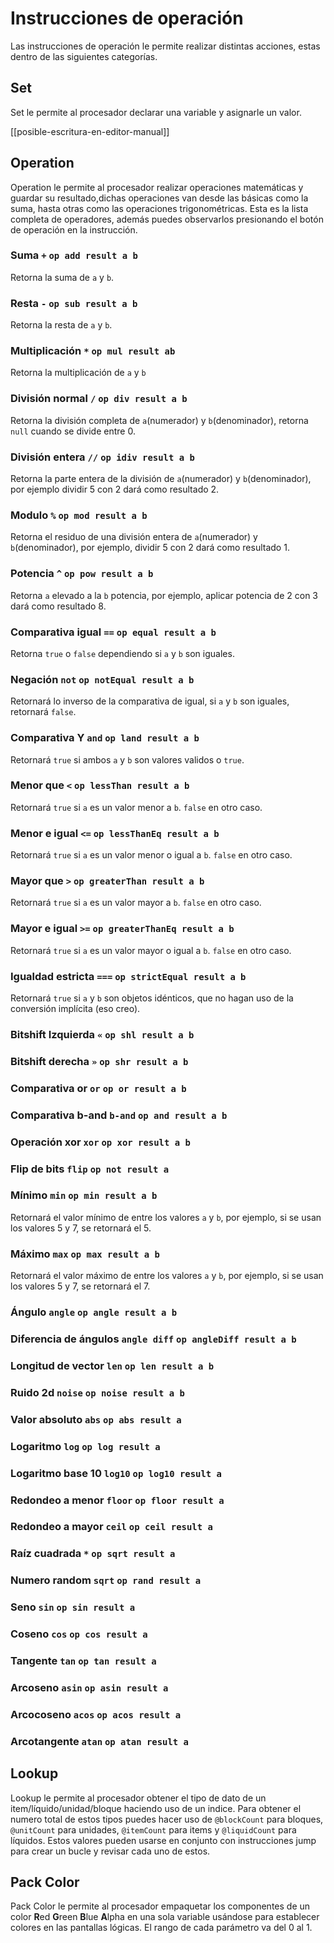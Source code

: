 # Instrucciones de operación

Las instrucciones de operación le permite realizar distintas acciones, estas dentro de las siguientes categorías.

## Set

Set le permite al procesador declarar una variable y asignarle un valor.

[[posible-escritura-en-editor-manual]]

## Operation

Operation le permite al procesador realizar operaciones matemáticas y guardar su resultado,dichas operaciones van desde las básicas como la suma, hasta otras como las operaciones trigonométricas. Esta es la lista completa de operadores, además puedes observarlos presionando el botón de operación en la instrucción. 

### Suma `+` `op add result a b`

Retorna la suma de `a` y `b`.

### Resta `-` `op sub result a b`

Retorna la resta de `a` y `b`.
### Multiplicación `*` `op mul result ab`

Retorna la multiplicación de  `a` y `b`
### División normal `/` `op div result a b`

Retorna la división completa de `a`(numerador) y `b`(denominador), retorna `null` cuando se divide entre 0.
### División entera `//` `op idiv result a b`

Retorna la parte entera de la división de `a`(numerador) y `b`(denominador), por ejemplo dividir 5 con 2 dará como resultado 2.
### Modulo `%` `op mod result a b`

Retorna el residuo de una división entera de `a`(numerador) y `b`(denominador), por ejemplo, dividir 5 con 2 dará como resultado 1.
### Potencia `^` `op pow result a b`

Retorna `a` elevado a la `b` potencia, por ejemplo, aplicar potencia de 2 con 3 dará como resultado 8.
### Comparativa igual `==` `op equal result a b`

Retorna `true` o `false` dependiendo si `a` y `b` son iguales.
### Negación `not` `op notEqual result a b`

Retornará lo inverso de la comparativa de igual, si `a` y `b` son iguales, retornará `false`.
### Comparativa Y `and` `op land result a b`

Retornará `true` si ambos `a` y `b` son valores validos o `true`.
### Menor que `<` `op lessThan result a b`

Retornará `true` si `a` es un valor menor a `b`. `false` en otro caso.
### Menor e igual `<=` `op lessThanEq result a b`

Retornará `true` si `a` es un valor menor o igual a `b`. `false` en otro caso.
### Mayor que `>` `op greaterThan result a b`

Retornará `true` si `a` es un valor mayor a `b`. `false` en otro caso.
### Mayor e igual `>=` `op greaterThanEq result a b`

Retornará `true` si `a` es un valor mayor o igual a `b`. `false` en otro caso.
### Igualdad estricta `===` `op strictEqual result a b`

Retornará `true` si `a` y `b` son objetos idénticos, que no hagan uso de la conversión implícita (eso creo).
### Bitshift Izquierda `«` `op shl result a b`
### Bitshift derecha `»` `op shr result a b`
### Comparativa or `or` `op or result a b`
### Comparativa b-and `b-and` `op and result a b`
### Operación xor `xor` `op xor result a b`
### Flip de bits `flip` `op not result a `
### Mínimo `min` `op min result a b`

Retornará el valor mínimo de entre los valores `a` y `b`, por ejemplo, si se usan los valores 5 y 7, se retornará el 5.
### Máximo `max` `op max result a b`

Retornará el valor máximo de entre los valores `a` y `b`, por ejemplo, si se usan los valores 5 y 7, se retornará el 7.
### Ángulo `angle` `op angle result a b`
### Diferencia de ángulos `angle diff` `op angleDiff result a b`
### Longitud de vector `len` `op len result a b`
### Ruido 2d `noise` `op noise result a b`
### Valor absoluto `abs` `op abs result a `
### Logaritmo `log` `op log result a `
### Logaritmo base 10 `log10` `op log10 result a `
### Redondeo a menor  `floor` `op floor result a `
### Redondeo a mayor `ceil` `op ceil result a`
### Raíz cuadrada `*` `op sqrt result a `
### Numero random `sqrt` `op rand result a`
### Seno `sin` `op sin result a `
### Coseno `cos` `op cos result a `
### Tangente `tan` `op tan result a`
### Arcoseno `asin` `op asin result a`
### Arcocoseno `acos` `op acos result a `
### Arcotangente `atan` `op atan result a `

## Lookup

Lookup le permite al procesador obtener el tipo de dato de un item/líquido/unidad/bloque haciendo uso de un indice. Para obtener el numero total de estos tipos puedes hacer uso de `@blockCount` para bloques, `@unitCount` para unidades, `@itemCount` para items y `@liquidCount` para líquidos. Estos valores pueden usarse en conjunto con instrucciones jump para crear un bucle y revisar cada uno de estos.

## Pack Color

Pack Color le permite al procesador empaquetar los componentes de un color **R**ed **G**reen **B**lue **A**lpha en una sola variable usándose para establecer colores en las pantallas lógicas. El rango de cada parámetro va del 0 al 1.


